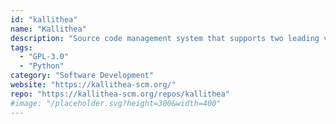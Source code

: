 ```yaml
---
id: "kallithea"
name: "Kallithea"
description: "Source code management system that supports two leading version control systems, Mercurial and Git, with a web interface."
tags:
  - "GPL-3.0"
  - "Python"
category: "Software Development"
website: "https://kallithea-scm.org/"
repo: "https://kallithea-scm.org/repos/kallithea"
#image: "/placeholder.svg?height=300&width=400"
---
```



